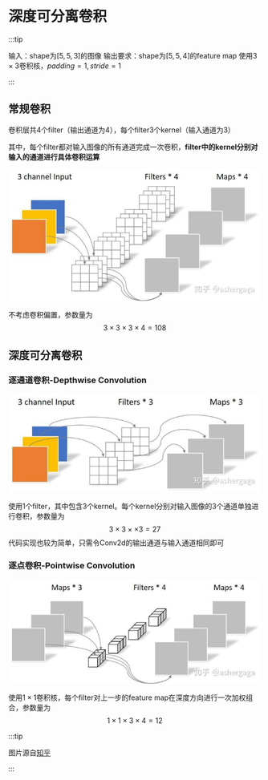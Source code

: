 # 深度可分离卷积

:::tip

输入：shape为$[5, 5, 3]$的图像
输出要求：shape为$[5, 5, 4]$的feature map
使用$3 \times 3$卷积核，$padding=1, stride=1$

:::

## 常规卷积

卷积层共4个filter（输出通道为4），每个filter3个kernel（输入通道为3）

其中，每个filter都对输入图像的所有通道完成一次卷积，**filter中的kernel分别对输入的通道进行具体卷积运算**

![img](https://raw.githubusercontent.com/bonjour-npy/Image-Hosting-Service/main/windows_typora/v2-617b082492f5c1c31bde1c6e2d994bc0_r.jpg)

不考虑卷积偏置，参数量为
$$
3 \times 3 \times 3 \times 4 = 108 \tag{1}
$$

## 深度可分离卷积

### 逐通道卷积-Depthwise Convolution

![img](https://raw.githubusercontent.com/bonjour-npy/Image-Hosting-Service/main/windows_typora/v2-a20824492e3e8778a959ca3731dfeea3_r.jpg)

使用1个filter，其中包含3个kernel。每个kernel分别对输入图像的3个通道单独进行卷积，参数量为
$$
3 \times 3 \times \times 3 = 27 \tag{2}
$$
代码实现也较为简单，只需令Conv2d的输出通道与输入通道相同即可

### 逐点卷积-Pointwise Convolution

![img](https://raw.githubusercontent.com/bonjour-npy/Image-Hosting-Service/main/windows_typora/v2-2cdae9b3ad2f1d07e2c738331dac6d8b_r.jpg)

使用$1 \times 1$卷积核，每个filter对上一步的feature map在深度方向进行一次加权组合，参数量为
$$
1 \times 1 \times 3 \times 4 = 12 \tag{3}
$$


:::tip

图片源自[知乎](https://zhuanlan.zhihu.com/p/92134485)

:::

